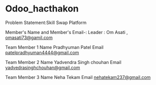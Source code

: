 # Odoo_hacthakon
Problem Statement:Skill Swap Platform

Member's Name and Member's Email-:
Leader : Om Asati , omasati73@gamil.com

Team Member 1
Name
Pradhyuman Patel
Email
patelpradhyuman4444@gmail.com

Team Member 2
Name
Yadvendra Singh chouhan
Email
yadvedrasinghchouhan@gmail.com

Team Member 3
Name
Neha Tekam
Email
nehatekam237@gmail.com

